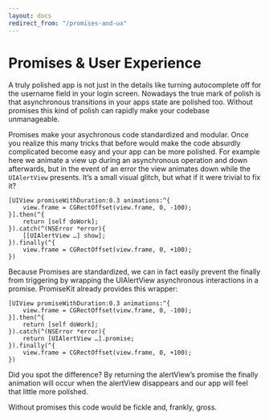 ```yaml
---
layout: docs
redirect_from: "/promises-and-ux"
---
```


# Promises &amp; User Experience

A truly polished app is not just in the details like turning autocomplete off for the username field in your login screen. Nowadays the true mark of polish is that asynchronous transitions in your apps state are polished too. Without promises this kind of polish can rapidly make your codebase unmanageable.

Promises make your asychronous code standardized and modular. Once you realize this many tricks that before would make the code absurdly complicated become easy and your app can be more polished. For example here we animate a view up during an asynchronous operation and down afterwards, but in the event of an error the view animates down while the `UIAlertView` presents. It’s a small visual glitch, but what if it were trivial to fix it?

```objc
[UIView promiseWithDuration:0.3 animations:^{
    view.frame = CGRectOffset(view.frame, 0, -100);
}].then(^{
    return [self doWork];
}).catch(^(NSError *error){
    [[UIAlertView …] show];
}).finally(^{
    view.frame = CGRectOffset(view.frame, 0, +100);
})
```

Because Promises are standardized, we can in fact easily prevent the finally from triggering by wrapping the UIAlertView asynchronous interactions in a promise. PromiseKit already provides this wrapper:

```objc
[UIView promiseWithDuration:0.3 animations:^{
    view.frame = CGRectOffset(view.frame, 0, -100);
}].then(^{
    return [self doWork];
}).catch(^(NSError *error){
    return [UIAlertView …].promise;
}).finally(^{
    view.frame = CGRectOffset(view.frame, 0, +100);
})
```

Did you spot the difference? By returning the alertView’s promise the finally animation will occur when the alertView disappears and our app will feel that little more polished.

Without promises this code would be fickle and, frankly, gross.
